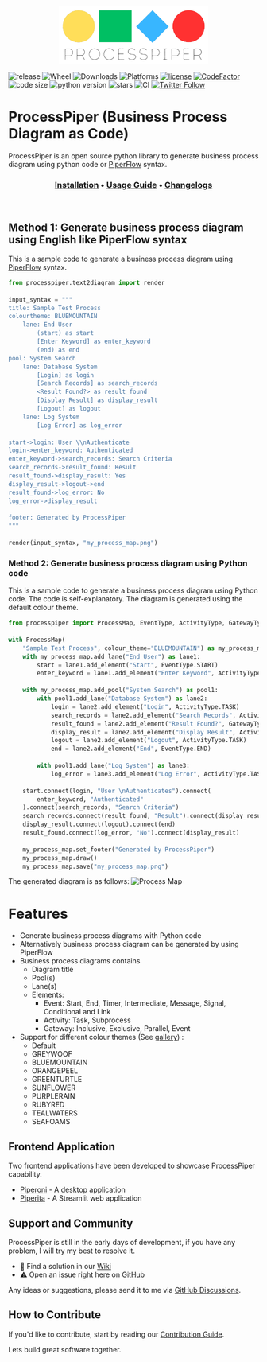 <p align="center">
<img src="images/logo/processpiper-logo.png"  width="300">
</p>

![release](https://img.shields.io/pypi/v/processpiper?style=plastic)
![Wheel](https://img.shields.io/pypi/wheel/processpiper?style=plastic)
![Downloads](https://img.shields.io/pypi/dm/processpiper?style=plastic)
![Platforms](https://img.shields.io/badge/Platform%3A-win%20%7C%20ubuntu%20%7C%20osx-brightgreen?style=plastic)
[![license](https://img.shields.io/badge/license-mit-brightgreen.svg?style=plastic)](https://en.wikipedia.org/wiki/MIT_License)
[![CodeFactor](https://www.codefactor.io/repository/github/csgoh/processpiper/badge?style=plastic)](https://www.codefactor.io/repository/github/csgoh/processpiper)
![code size](https://img.shields.io/github/languages/code-size/csgoh/processmapper?style=plastic)
![python version](https://img.shields.io/pypi/pyversions/processpiper?style=plastic)
![stars](https://img.shields.io/github/stars/csgoh/processpiper?style=plastic)
![CI](https://github.com/csgoh/processpiper/actions/workflows/python-package.yml/badge.svg)
[![Twitter Follow](https://img.shields.io/twitter/follow/CSGohNZ?style=social)](https://twitter.com/CSGohNZ)

# ProcessPiper (Business Process Diagram as Code)
ProcessPiper is an open source python library to generate business process diagram using python code or [PiperFlow](https://github.com/csgoh/processpiper/wiki/Usage-Documentation#syntax) syntax. 

<h3 align="center">
  <b><a href="https://github.com/csgoh/processpiper/wiki/installation">Installation</a></b>
  •
  <b><a href="https://github.com/csgoh/processpiper/wiki/Usage-Documentation">Usage Guide</a></b>
  •
  <b><a href="https://github.com/csgoh/processpiper/wiki/Change-Logs">Changelogs</a></b>
</h3>

<br>



## Method 1: Generate business process diagram using English like PiperFlow syntax
This is a sample code to generate a business process diagram using  [PiperFlow](https://github.com/csgoh/processpiper/wiki/Usage-Documentation#syntax) syntax. 
```python
from processpiper.text2diagram import render

input_syntax = """
title: Sample Test Process
colourtheme: BLUEMOUNTAIN
    lane: End User
        (start) as start
        [Enter Keyword] as enter_keyword
        (end) as end
pool: System Search
    lane: Database System
        [Login] as login
        [Search Records] as search_records
        <Result Found?> as result_found
        [Display Result] as display_result
        [Logout] as logout
    lane: Log System
        [Log Error] as log_error

start->login: User \\nAuthenticate
login->enter_keyword: Authenticated
enter_keyword->search_records: Search Criteria
search_records->result_found: Result
result_found->display_result: Yes
display_result->logout->end
result_found->log_error: No
log_error->display_result

footer: Generated by ProcessPiper
"""

render(input_syntax, "my_process_map.png")

```

### Method 2: Generate business process diagram using Python code
This is a sample code to generate a business process diagram using Python code. The code is self-explanatory. The diagram is generated using the default colour theme.

```python
from processpiper import ProcessMap, EventType, ActivityType, GatewayType

with ProcessMap(
    "Sample Test Process", colour_theme="BLUEMOUNTAIN") as my_process_map:
    with my_process_map.add_lane("End User") as lane1:
        start = lane1.add_element("Start", EventType.START)
        enter_keyword = lane1.add_element("Enter Keyword", ActivityType.TASK)

    with my_process_map.add_pool("System Search") as pool1:
        with pool1.add_lane("Database System") as lane2:
            login = lane2.add_element("Login", ActivityType.TASK)
            search_records = lane2.add_element("Search Records", ActivityType.TASK)
            result_found = lane2.add_element("Result Found?", GatewayType.EXCLUSIVE)
            display_result = lane2.add_element("Display Result", ActivityType.TASK)
            logout = lane2.add_element("Logout", ActivityType.TASK)
            end = lane2.add_element("End", EventType.END)

        with pool1.add_lane("Log System") as lane3:
            log_error = lane3.add_element("Log Error", ActivityType.TASK)

    start.connect(login, "User \nAuthenticates").connect(
        enter_keyword, "Authenticated"
    ).connect(search_records, "Search Criteria")
    search_records.connect(result_found, "Result").connect(display_result, "Yes")
    display_result.connect(logout).connect(end)
    result_found.connect(log_error, "No").connect(display_result)

    my_process_map.set_footer("Generated by ProcessPiper")
    my_process_map.draw()
    my_process_map.save("my_process_map.png")
```

The generated diagram is as follows:
![Process Map](https://github.com/csgoh/processpiper/blob/main/images/test/test_auto_case1.png)

# Features
* Generate business process diagrams with Python code
* Alternatively business process diagram can be generated by using PiperFlow
* Business process diagrams contains
  * Diagram title
  * Pool(s)
  * Lane(s)
  * Elements:
    * Event: Start, End, Timer, Intermediate, Message, Signal, Conditional and Link
    * Activity: Task, Subprocess
    * Gateway: Inclusive, Exclusive, Parallel, Event
* Support for different colour themes (See [gallery](https://github.com/csgoh/processpiper/wiki/Gallery)) :
  * Default
  * GREYWOOF
  * BLUEMOUNTAIN
  * ORANGEPEEL
  * GREENTURTLE
  * SUNFLOWER
  * PURPLERAIN
  * RUBYRED
  * TEALWATERS
  * SEAFOAMS


## Frontend Application
Two frontend applications have been developed to showcase ProcessPiper capability.
* [Piperoni](https://github.com/csgoh/Piperoni) - A desktop application
* [Piperita](https://piperita.streamlit.app/) - A Streamlit web application 

## Support and Community

ProcessPiper is still in the early days of development, if you have any problem, I will try my best to resolve it.<br>

* 📄 Find a solution in our [Wiki](https://github.com/csgoh/processpiper/wiki)
* ⚠️ Open an issue right here on [GitHub](https://github.com/csgoh/processpiper/issues)<br>

Any ideas or suggestions, please send it to me via [GitHub Discussions](https://github.com/csgoh/processmapper/discussions).

## How to Contribute

If you'd like to contribute, start by reading our [Contribution Guide](https://github.com/csgoh/processpiper/tree/main/contributions/CONTRIBUTING.md).<br>

Lets build great software together.



